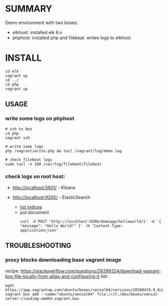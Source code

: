 # SUMMARY

Demo environment with two boxes: 
* elkhost: installed elk 6.x
* phphost: installed php and filebeat. writes logs to elkhost.

# INSTALL

    cd elk
    vagrant up
    cd ../
    cd php
    vagrant up

## USAGE

### write some logs on phphost 

    # ssh to box
    cd php
    vagrant ssh
    
    # write some logs
    php /vagrant/write.php && tail /vagrant/log/demo.log

    # check filebeat logs
    sudo tail -n 100 /var/log/filebeat/filebeat
    
### check logs on root host:

* [http://localhost:5601/](http://localhost:5601/) - Kibana

* [http://localhost:9200/](http://localhost:9200/) - ElasticSearch
  * [list indices](http://localhost:9200/_cat/indices)
  * put document
    ````
    curl -X POST 'http://localhost:9200/demoapp/helloworld/1' -d '{ "message": "Hello World!" }' -H 'Content-Type: application/json'
    ````
## TROUBLESHOOTING

### proxy blocks downloading base vagrant image

recipe: https://stackoverflow.com/questions/28399324/download-vagrant-box-file-locally-from-atlas-and-configuring-it
tldr:

    wget https://app.vagrantup.com/ubuntu/boxes/xenial64/versions/20180419.0.0/providers/virtualbox.box
    vagrant box add --name="ubuntu/xenial64" file:///C:/dev/boxes/xenial-server-cloudimg-amd64-vagrant.box 
